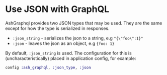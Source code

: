 # Use JSON with GraphQL

AshGraphql provides two JSON types that may be used. They are the same except for how the type is serialized in responses.

- `:json_string` - serializes the json to a string, e.g `"{\"foo\":1}"`
- `:json` - leaves the json as an object, e.g `{foo: 1}`

By default, `:json_string` is used. The configuration for this is (uncharacteristically) placed in application config, for example:

```elixir
config :ash_graphql, :json_type, :json
```

